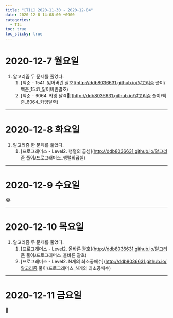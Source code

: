 ```yaml
---
title: "[TIL] 2020-11-30 ~ 2020-12-04"
date: 2020-12-8 14:08:00 +0900
categories:
  - TIL
toc: true
toc_sticky: true
---
```


# 2020-12-7 월요일

1. 알고리즘 두 문제를 풀었다.
   1. [백준 - 1541. 잃어버린 괄호](http://ddb8036631.github.io/알고리즘 풀이/백준_1541_잃어버린괄호)
   2. [백준 - 6064. 카잉 달력](http://ddb8036631.github.io/알고리즘 풀이/백준_6064_카잉달력)

---

# 2020-12-8 화요일

1. 알고리즘 한 문제를 풀었다.
   1. [프로그래머스 - Level2. 행렬의 곱셈](http://ddb8036631.github.io/알고리즘 풀이/프로그래머스_행렬의곱셈)

---

# 2020-12-9 수요일

😂

---

# 2020-12-10 목요일

1. 알고리즘 두 문제를 풀었다.
   1. [프로그래머스 - Level2. 올바른 괄호](http://ddb8036631.github.io/알고리즘 풀이/프로그래머스_올바른 괄호)
   1. [프로그래머스 - Level2. N개의 최소공배수](http://ddb8036631.github.io/알고리즘 풀이/프로그래머스_N개의 최소공배수)

---

# 2020-12-11 금요일

🙅
